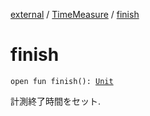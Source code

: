 [external](../index.md) / [TimeMeasure](index.md) / [finish](./finish.md)

# finish

`open fun finish(): `[`Unit`](https://kotlinlang.org/api/latest/jvm/stdlib/kotlin/-unit/index.html)

計測終了時間をセット.


